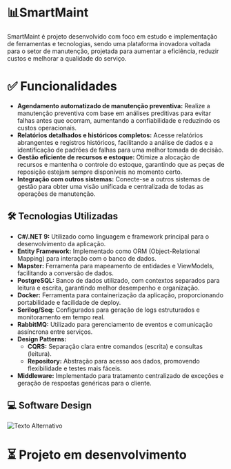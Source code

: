 <h1>📊SmartMaint</h1>
<p>SmartMaint é projeto desenvolvido com foco em estudo e implementação de ferramentas e tecnologias, sendo uma plataforma inovadora voltada para o setor de manutenção, projetada para aumentar a eficiência, reduzir custos e melhorar a qualidade do serviço.</p>
 <h1>✅ Funcionalidades</h1>
    <ul>
        <li>
            <strong>Agendamento automatizado de manutenção preventiva:</strong>  
            Realize a manutenção preventiva com base em análises preditivas para evitar falhas antes que ocorram, aumentando a confiabilidade e reduzindo os custos operacionais.
        </li>
        <li>
            <strong>Relatórios detalhados e históricos completos:</strong>  
            Acesse relatórios abrangentes e registros históricos, facilitando a análise de dados e a identificação de padrões de falhas para uma melhor tomada de decisão.
        </li>
        <li>
            <strong>Gestão eficiente de recursos e estoque:</strong>  
            Otimize a alocação de recursos e mantenha o controle do estoque, garantindo que as peças de reposição estejam sempre disponíveis no momento certo.
        </li>
        <li>
            <strong>Integração com outros sistemas:</strong>  
            Conecte-se a outros sistemas de gestão para obter uma visão unificada e centralizada de todas as operações de manutenção.
        </li>
    </ul>
<h2>🛠️ Tecnologias Utilizadas</h2>
<ul>
  <li><strong>C#/.NET 9:</strong> Utilizado como linguagem e framework principal para o desenvolvimento da aplicação.</li>
  <li><strong>Entity Framework:</strong> Implementado como ORM (Object-Relational Mapping) para interação com o banco de dados.</li>
  <li><strong>Mapster:</strong> Ferramenta para mapeamento de entidades e ViewModels, facilitando a conversão de dados.</li>
  <li><strong>PostgreSQL:</strong> Banco de dados utilizado, com contextos separados para leitura e escrita, garantindo melhor desempenho e organização.</li>
  <li><strong>Docker:</strong> Ferramenta para containerização da aplicação, proporcionando portabilidade e facilidade de deploy.</li>
  <li><strong>Serilog/Seq:</strong> Configurados para geração de logs estruturados e monitoramento em tempo real.</li>
  <li><strong>RabbitMQ:</strong> Utilizado para gerenciamento de eventos e comunicação assíncrona entre serviços.</li>
  <li><strong>Design Patterns:</strong> 
    <ul>
      <li><strong>CQRS:</strong> Separação clara entre comandos (escrita) e consultas (leitura).</li>
      <li><strong>Repository:</strong> Abstração para acesso aos dados, promovendo flexibilidade e testes mais fáceis.</li>
    </ul>
  </li>
  <li><strong>Middleware:</strong> Implementado para tratamento centralizado de exceções e geração de respostas genéricas para o cliente.</li>
</ul>
<h2>💻 Software Design</h2>
<img src="https://github.com/user-attachments/assets/e957dec8-ed35-423e-b384-f639d7fbc813" alt="Texto Alternativo">

<h1>⏳ Projeto em desenvolvimento</h1>

